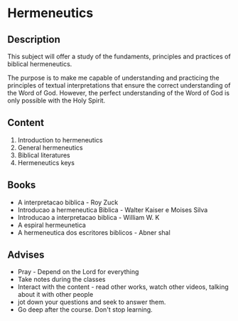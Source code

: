 # Hermeneutics

## Description

This subject will offer a study of the fundaments, principles and practices of biblical hermeneutics.

The purpose is to make me capable of understanding and practicing the principles of textual interpretations that
ensure the correct understanding of the Word of God.
However, the perfect understanding of the Word of God is only possible with the Holy Spirit.

## Content

1. Introduction to hermeneutics
2. General hermeneutics
3. Biblical literatures
4. Hermeneutics keys

## Books

- A interpretacao biblica - Roy Zuck
- Introducao a hermeneutica Biblica - Walter Kaiser e Moises Silva
- Introducao a interpretacao biblica - William W. K
- A espiral hermeunetica
- A hermeneutica dos escritores biblicos - Abner shal

## Advises

- Pray - Depend on the Lord for everything
- Take notes during the classes
- Interact with the content - read other works, watch other videos, talking about it with other people
- jot down your questions and seek to answer them.
- Go deep after the course. Don't stop learning.

